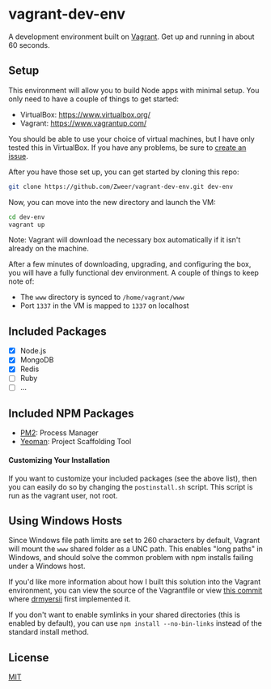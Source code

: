 # vagrant-dev-env

A development environment built on [Vagrant](https://www.vagrantup.com/). Get up and running in about 60 seconds.

## Setup

This environment will allow you to build Node apps with minimal setup. You only need to have a couple of things to get started:

- VirtualBox: https://www.virtualbox.org/
- Vagrant:    https://www.vagrantup.com/

You should be able to use your choice of virtual machines, but I have only tested this in VirtualBox. If you have any problems, be sure to [create an issue](https://github.com/Zweer/vagrant-dev-env/issues).

After you have those set up, you can get started by cloning this repo:

```bash
git clone https://github.com/Zweer/vagrant-dev-env.git dev-env
```

Now, you can move into the new directory and launch the VM:

```bash
cd dev-env
vagrant up
```

Note: Vagrant will download the necessary box automatically if it isn't already on the machine.

After a few minutes of downloading, upgrading, and configuring the box, you will have a fully functional dev environment. A couple of things to keep note of:

- The ```www``` directory is synced to ```/home/vagrant/www```
- Port ```1337``` in the VM is mapped to ```1337``` on localhost

## Included Packages

- [x] Node.js
- [x] MongoDB
- [x] Redis
- [ ] Ruby
- [ ] ...

## Included NPM Packages

- [PM2](https://github.com/Unitech/pm2): Process Manager
- [Yeoman](http://yeoman.io/): Project Scaffolding Tool

#### Customizing Your Installation

If you want to customize your included packages (see the above list), then you can easily do so by changing the ```postinstall.sh``` script. This script is run as the vagrant user, not root.

## Using Windows Hosts

Since Windows file path limits are set to 260 characters by default, Vagrant will mount the ```www``` shared folder as a UNC path. This enables "long paths" in Windows, and should solve the common problem with npm installs failing under a Windows host.

If you'd like more information about how I built this solution into the Vagrant environment, you can view the source of the Vagrantfile or view [this commit](https://github.com/Zweer/vagrant-dev-env/commit/bdf15f2f301e2b1660b839875e34f172ea8be227) where [drmyersii](https://github.com/drmyersii) first implemented it.

If you don't want to enable symlinks in your shared directories (this is enabled by default), you can use ```npm install --no-bin-links``` instead of the standard install method.

## License

[MIT](https://github.com/Zweer/vagrant-dev-env/blob/master/LICENSE)

